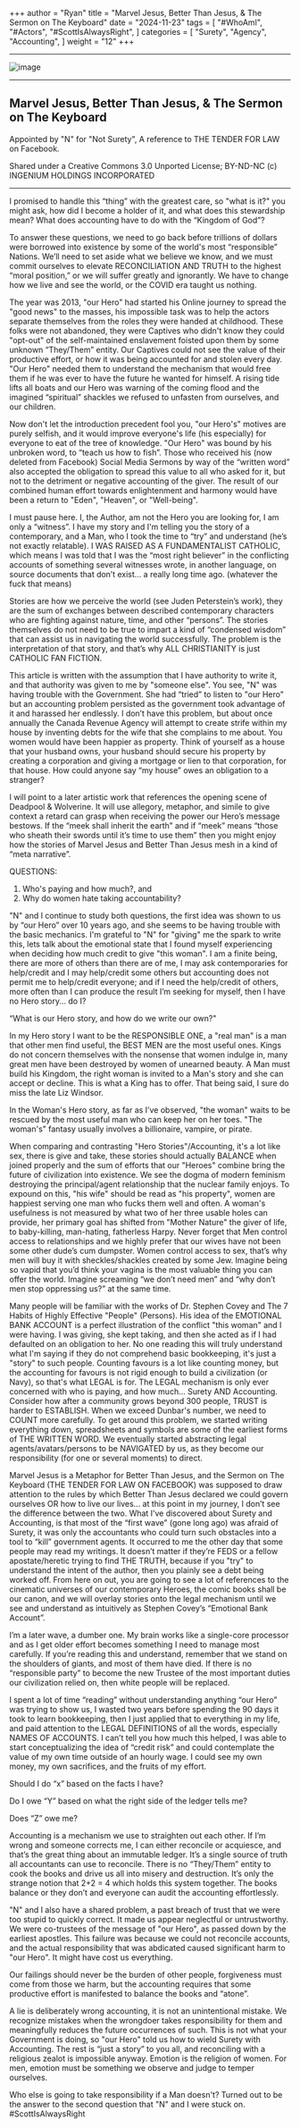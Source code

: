 +++
author = "Ryan"
title = "Marvel Jesus, Better Than Jesus, & The Sermon on The Keyboard"
date = "2024-11-23"
tags = [
    "#WhoAmI",
    "#Actors",
    "#ScottIsAlwaysRight",
]
categories = [
    "Surety",
    "Agency",
    "Accounting",
]
weight = "12"
+++

---

![image](https://github.com/user-attachments/assets/bc2df4c5-c6d4-4394-9f85-b5deaf00356a)

---

## Marvel Jesus, Better Than Jesus, & The Sermon on The Keyboard

Appointed by "N" for "Not Surety",
A reference to THE TENDER FOR LAW on Facebook.

Shared under a Creative Commons 3.0 Unported License; BY-ND-NC
(c) INGENIUM HOLDINGS INCORPORATED 

---

I promised to handle this “thing” with the greatest care, so "what is it?" you might ask, how did I become a holder of it, and what does this stewardship mean? What does accounting have to do with the “Kingdom of God”?
 

To answer these questions, we need to go back before trillions of dollars were borrowed into existence by some of the world's most “responsible” Nations. We’ll need to set aside what we believe we know, and we must commit ourselves to elevate RECONCILIATION AND TRUTH to the highest “moral position,” or we will suffer greatly and ignorantly. We have to change how we live and see the world, or the COVID era taught us nothing. 


The year was 2013, "our Hero" had started his Online journey to spread the "good news" to the masses, his impossible task was to help the actors separate themselves from the roles they were handed at childhood. These folks were not abandoned, they were Captives who didn't know they could "opt-out" of the self-maintained enslavement foisted upon them by some unknown “They/Them” entity. Our Captives could not see the value of their productive effort, or how it was being accounted for and stolen every day. "Our Hero" needed them to understand the mechanism that would free them if he was ever to have the future he wanted for himself. A rising tide lifts all boats and our Hero was warning of the coming flood and the imagined “spiritual” shackles we refused to unfasten from ourselves, and our children.
 

Now don't let the introduction precedent fool you, "our Hero's" motives are purely selfish, and it would improve everyone's life (his especially) for everyone to eat of the tree of knowledge. "Our Hero" was bound by his unbroken word, to “teach us how to fish”. Those who received his (now deleted from Facebook) Social Media Sermons by way of the “written word” also accepted the obligation to spread this value to all who asked for it, but not to the detriment or negative accounting of the giver. The result of our combined human effort towards enlightenment and harmony would have been a return to "Eden", "Heaven", or "Well-being".
 

I must pause here. I, the Author, am not the Hero you are looking for, I am only a “witness”. I have my story and I'm telling you the story of a contemporary, and a Man, who I took the time to “try” and understand (he’s not exactly relatable). I WAS RAISED AS A FUNDAMENTALIST CATHOLIC, which means I was told that I was the “most right believer” in the conflicting accounts of something several witnesses wrote, in another language, on source documents that don’t exist... a really long time ago. (whatever the fuck that means)


Stories are how we perceive the world (see Juden Peterstein’s work), they are the sum of exchanges between described contemporary characters who are fighting against nature, time, and other “persons”. The stories themselves do not need to be true to impart a kind of “condensed wisdom” that can assist us in navigating the world successfully. The problem is the interpretation of that story, and that’s why ALL CHRISTIANITY is just CATHOLIC FAN FICTION.


This article is written with the assumption that I have authority to write it, and that authority was given to me by "someone else". You see, "N" was having trouble with the Government. She had “tried” to listen to "our Hero" but an accounting problem persisted as the government took advantage of it and harassed her endlessly. I don’t have this problem, but about once annually the Canada Revenue Agency will attempt to create strife within my house by inventing debts for the wife that she complains to me about. You women would have been happier as property. Think of yourself as a house that your husband owns, your husband should secure his property by creating a corporation and giving a mortgage or lien to that corporation, for that house. How could anyone say “my house” owes an obligation to a stranger?
 

I will point to a later artistic work that references the opening scene of Deadpool & Wolverine. It will use allegory, metaphor, and simile to give context a retard can grasp when receiving the power our Hero’s message bestows. If the “meek shall inherit the earth” and if “meek” means “those who sheath their swords until it’s time to use them” then you might enjoy how the stories of Marvel Jesus and Better Than Jesus mesh in a kind of “meta narrative”.
 

QUESTIONS:
1. Who's paying and how much?, and 
2. Why do women hate taking accountability?
 

"N" and I continue to study both questions, the first idea was shown to us by “our Hero” over 10 years ago, and she seems to be having trouble with the basic mechanics. I'm grateful to "N" for "giving" me the spark to write this, lets talk about the emotional state that I found myself experiencing when deciding how much credit to give "this woman". I am a finite being, there are more of others than there are of me, I may ask contemporaries for help/credit and I may help/credit some others but accounting does not permit me to help/credit everyone; and if I need the help/credit of others, more often than I can produce the result I’m seeking for myself, then I have no Hero story... do I?
 

“What is our Hero story, and how do we write our own?"


In my Hero story I want to be the RESPONSIBLE ONE, a "real man" is a man that other men find useful, the BEST MEN are the most useful ones. Kings do not concern themselves with the nonsense that women indulge in, many great men have been destroyed by women of unearned beauty. A Man must build his Kingdom, the right woman is invited to a Man's story and she can accept or decline. This is what a King has to offer. That being said, I sure do miss the late Liz Windsor.
 

In the Woman's Hero story, as far as I’ve observed, "the woman" waits to be rescued by the most useful man who can keep her on her toes. "The woman's" fantasy usually involves a billionaire, vampire, or pirate.
 

When comparing and contrasting "Hero Stories"/Accounting, it's a lot like sex, there is give and take, these stories should actually BALANCE when joined properly and the sum of efforts that our "Heroes" combine bring the future of civilization into existence. We see the dogma of modern feminism destroying the principal/agent relationship that the nuclear family enjoys. To expound on this, "his wife" should be read as "his property", women are happiest serving one man who fucks them well and often. A woman's usefulness is not measured by what two of her three usable holes can provide, her primary goal has shifted from "Mother Nature" the giver of life, to baby-killing, man-hating, fatherless Harpy. Never forget that Men control access to relationships and we highly prefer that our wives have not been some other dude’s cum dumpster. Women control access to sex, that’s why men will buy it with sheckles/shackles created by some Jew. Imagine being so vapid that you’d think your vagina is the most valuable thing you can offer the world. Imagine screaming “we don’t need men” and “why don’t men stop oppressing us?” at the same time.
 

Many people will be familiar with the works of Dr. Stephen Covey and The 7 Habits of Highly Effective "People" (Persons). His idea of the EMOTIONAL BANK ACCOUNT is a perfect illustration of the conflict "this woman" and I were having. I was giving, she kept taking, and then she acted as if I had defaulted on an obligation to her. No one reading this will truly understand what I'm saying if they do not comprehend basic bookkeeping, it's just a "story" to such people. Counting favours is a lot like counting money, but the accounting for favours is not rigid enough to build a civilization (or Navy), so that's what LEGAL is for. The LEGAL mechanism is only ever concerned with who is paying, and how much... Surety AND Accounting. Consider how after a community grows beyond 300 people, TRUST is harder to ESTABLISH. When we exceed Dunbar's number, we need to COUNT more carefully. To get around this problem, we started writing everything down, spreadsheets and symbols are some of the earliest forms of THE WRITTEN WORD. We eventually started abstracting legal agents/avatars/persons to be NAVIGATED by us, as they become our responsibility (for one or several moments) to direct.
 

Marvel Jesus is a Metaphor for Better Than Jesus, and the Sermon on The Keyboard (THE TENDER FOR LAW ON FACEBOOK) was supposed to draw attention to the rules by which Better Than Jesus declared we could govern ourselves OR how to live our lives... at this point in my journey, I don’t see the difference between the two. What I’ve discovered about Surety and Accounting, is that most of the “first wave” (gone long ago) was afraid of Surety, it was only the accountants who could turn such obstacles into a tool to “kill” government agents. It occurred to me the other day that some people may read my writings. It doesn’t matter if they’re FEDS or a fellow apostate/heretic trying to find THE TRUTH, because if you "try" to understand the intent of the author, then you plainly see a debt being worked off. From here on out, you are going to see a lot of references to the cinematic universes of our contemporary Heroes, the comic books shall be our canon, and we will overlay stories onto the legal mechanism until we see and understand as intuitively as Stephen Covey’s “Emotional Bank Account”.


I’m a later wave, a dumber one. My brain works like a single-core processor and as I get older effort becomes something I need to manage most carefully. If you’re reading this and understand, remember that we stand on the shoulders of giants, and most of them have died. If there is no “responsible party” to become the new Trustee of the most important duties our civilization relied on, then white people will be replaced.
 

I spent a lot of time “reading” without understanding anything “our Hero” was trying to show us, I wasted two years before spending the 90 days it took to learn bookkeeping, then I just applied that to everything in my life, and paid attention to the LEGAL DEFINITIONS of all the words, especially NAMES OF ACCOUNTS. I can’t tell you how much this helped, I was able to start conceptualizing the idea of “credit risk” and could contemplate the value of my own time outside of an hourly wage. I could see my own money, my own sacrifices, and the fruits of my effort. 


Should I do “x” based on the facts I have?

Do I owe “Y” based on what the right side of the ledger tells me?

Does “Z” owe me?


Accounting is a mechanism we use to straighten out each other. If I’m wrong and someone corrects me, I can either reconcile or acquiesce, and that’s the great thing about an immutable ledger. It’s a single source of truth all accountants can use to reconcile. There is no “They/Them” entity to cook the books and drive us all into misery and destruction. It’s only the strange notion that 2+2 = 4 which holds this system together. The books balance or they don’t and everyone can audit the accounting effortlessly.


"N" and I also have a shared problem, a past breach of trust that we were too stupid to quickly correct. It made us appear neglectful or untrustworthy. We were co-trustees of the message of "our Hero", as passed down by the earliest apostles. This failure was because we could not reconcile accounts, and the actual responsibility that was abdicated caused significant harm to "our Hero". It might have cost us everything.


Our failings should never be the burden of other people, forgiveness must come from those we harm, but the accounting requires that some productive effort is manifested to balance the books and “atone”.


A lie is deliberately wrong accounting, it is not an unintentional mistake. We recognize mistakes when the wrongdoer takes responsibility for them and meaningfully reduces the future occurrences of such. This is not what your Government is doing, so "our Hero" told us how to wield Surety with Accounting. The rest is “just a story” to you all, and reconciling with a religious zealot is impossible anyway. Emotion is the religion of women. For men, emotion must be something we observe and judge to temper ourselves.


Who else is going to take responsibility if a Man doesn't? Turned out to be the answer to the second question that "N" and I were stuck on. #ScottIsAlwaysRight



